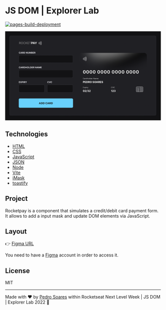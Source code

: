 # JS DOM | Explorer Lab

[![pages-build-deployment](https://github.com/pncsoares/nlw-explorer-lab/actions/workflows/pages/pages-build-deployment/badge.svg)](https://github.com/pncsoares/nlw-explorer-lab/actions/workflows/pages/pages-build-deployment)

![rocket-pay](.github/project.png)

## Technologies

- [HTML](https://developer.mozilla.org/en-US/docs/Web/HTML)
- [CSS](https://developer.mozilla.org/en-US/docs/Web/css)
- [JavaScript](https://developer.mozilla.org/en-US/docs/Web/javascript)
- [JSON](https://www.json.org/json-en.html)
- [Node](https://nodejs.org/)
- [Vite](https://vitejs.dev/)
- [iMask](https://imask.js.org)
- [toastify](https://github.com/apvarun/toastify-js/blob/master/README.md)

## Project

Rocketpay is a component that simulates a credit/debit card payment form.
It allows to add a input mask and update DOM elements via JavaScript.

## Layout

👉 [Figma URL](https://www.figma.com/file/gpqavL469k0pPUGOmAQEM9/Explorer-Lab-%2301/duplicate)

You need to have a [Figma](https://figma.com) account in order to access it.

## License

MIT

---

Made with ♥ by [Pedro Soares](https://github.com/pncsoares) within Rocketseat Next Level Week | JS DOM | Explorer Lab 2022 🙌 
